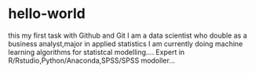 # hello-world
this my first task with Github and Git
I am a data scientist who double as a business analyst,major in applied statistics
I am currently doing machine learning algorithms for statistcal modelling....
Expert in R/Rstudio,Python/Anaconda,SPSS/SPSS modoller...
